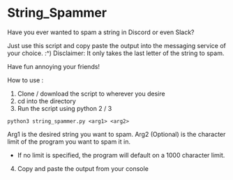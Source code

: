 # String_Spammer

Have you ever wanted to spam a string in Discord or even Slack?

Just use this script and copy paste the output into the messaging service of your choice. :^)
Disclaimer: It only takes the last letter of the string to spam.

Have fun annoying your friends!

How to use :

1) Clone / download the script to wherever you desire
2) cd into the directory
3) Run the script using python 2 / 3

```
python3 string_spammer.py <arg1> <arg2>
```

Arg1 is the desired string you want to spam.
Arg2 (Optional) is the character limit of the program you want to spam it in.
  - If no limit is specified, the program will default on a 1000 character limit.

4) Copy and paste the output from your console
